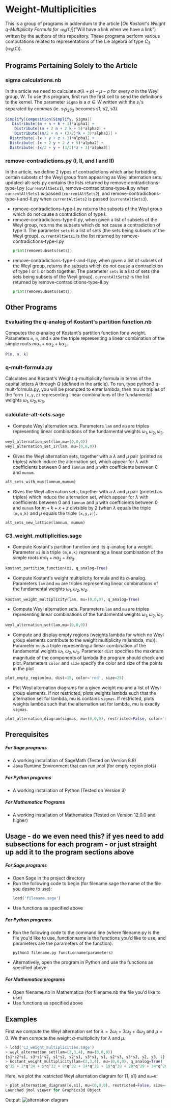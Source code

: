# Weight-Multiplicities

This is a group of programs in addendum to the article [*On Kostant's Weight $q$-Multiplicity Formula for $\mathfrak{sp}_6(\mathbb{C})$*]("Will have a link when we have a link") written by the authors of this repository. These programs perform various computations related to representations of the Lie algebra of type $C_3$ ($\mathfrak{sp}_6(\mathbb{C})$).

## Programs Pertaining Solely to the Article

### sigma calculations.nb

In the article we need to calculate $\sigma(\lambda + \rho) - \mu - \rho$ for every $\sigma$ in the Weyl group, $W$. To use this program, first run the first cell to send the definitions to the kernel. The parameter `Sigma` is a $\sigma \in W$ written with the $s_i$'s separated by commas (ie. $s_1s_2s_3$ becomes s1, s2, s3).

```Mathematica
Simplify[Composition[Simplify, Sigma][
   Distribute[(m + n + k + 3)*alpha1] + 
    Distribute[(m + 2 n + 2 k + 5)*alpha2] + 
    Distribute[(m/2 + n + (3/2)*k + 3)*alpha3]] + 
  Distribute[-(x + y + z + 3)*alpha1] + 
  Distribute[-(x + 2 y + 2 z + 5)*alpha2] + 
  Distribute[-(x/2 + y + (3/2)*z + 3)*alpha3]]
  ```

### remove-contradictions.py (I, II, and I and II)

In the article, we define 2 types of contradictions which arise forbidding certain subsets of the Weyl group from appearing as Weyl alternation sets. updated-alt-sets.py contains the lists returned by remove-contradictions-type-I.py (`currentAltSets1`), remove-contradictions-type-II.py when `currentAltSets1` is passed (`currentAltSets2`), and remove-contradictions-type-I-and-II.py when `currentAltSets2` is passed (`currentAltSets3`).

- remove-contradictions-type-I.py returns the subsets of the Weyl group which do not cause a contradiction of type I. 
- remove-contradictions-type-II.py, when given a list of subsets of the Weyl group, returns the subsets which do not cause a contradiction of type II. The parameter `sets` is a list of sets (the sets being subsets of the Weyl group). `currentAltSets1` is the list returned by remove-contradictions-type-I.py
  ```Python
  print(removeSubsets(sets))
  ```
- remove-contradictions-type-I-and-II.py, when given a list of subsets of the Weyl group, returns the subsets which do not cause a contradiction of type I or II or both together. The parameter `sets` is a list of sets (the sets being subsets of the Weyl group). `currentAltSets2` is the list returned by remove-contradictions-type-II.py
  ```Python
  print(removeSubsets(sets))
  ```

## Other Programs

### Evaluating the q-analog of Kostant's partition function.nb

Computes the $q$-analog of Kostant's partition function for a weight. Parameters ``m``, ``n``, and ``k`` are the triple representing a linear combination of the simple roots $m\alpha_1+n\alpha_2+k\alpha_3$. 

```Mathematica
P[m, n, k]
```

### q-mult-formula.py

Calculates and Kostant's Weight $q$-multiplicity formula in terms of the capital letters $A$ through $Q$ (defined in the article). To run, type python3 q-mult-formula.py, you will be prompted to enter lambda, then mu as triples of the form `(x,y,z)` representing linear combinations of the fundamental weights $\omega_1,\omega_2,\omega_3$.

### calculate-alt-sets.sage

- Compute Weyl alternation sets. Parameters ``lam`` and ``mu`` are triples representing linear combinations of the fundamental weights $\omega_1,\omega_2,\omega_3$. 
```Python
weyl_alternation_set(lam,mu=(0,0,0))
weyl_alternation_set_17(lam, mu=(0,0,0))
```

- Gives the Weyl alternation sets, together with a $\lambda$ and $\mu$ pair (printed as triples) which induce the alternation set, which appear for $\lambda$ with coefficients between 0 and `lamnum` and $\mu$ with coefficients between 0 and `munum`.
```Python
alt_sets_with_mus(lamnum,munum)
```

- Gives the Weyl alternation sets, together with a $\lambda$ and $\mu$ pair (printed as triples) which induce the alternation set, which appear for $\lambda$ with coefficients between 0 and `lamnum` and $\mu$ with coefficients between 0 and `munum` for $m+k+x+z$ divisible by 2 (when $\lambda$ equals the triple `(m,n,k)` and $\mu$ equals the triple `(x,y,z)`).
```Python
alt_sets_new_lattice(lamnum, munum)
```

### C3_weight_multiplicities.sage

- Compute Kostant's partition function and its $q$-analog for a weight. Parameter ``xi`` is a triple ``(m,n,k)`` representing a linear combination of the simple roots $m\alpha_1+n\alpha_2+k\alpha_3$. 
```Python
kostant_partition_function(xi, q_analog=True)
```
- Compute Kostant's weight multiplicity formula and its $q$-analog. Parameters ``lam`` and ``mu`` are triples representing linear combinations of the fundamental weights $\omega_1,\omega_2,\omega_3$.
```Python
kostant_weight_multiplicity(lam, mu=(0,0,0), q_analog=True)
```
 - Compute Weyl alternation sets. Parameters ``lam`` and ``mu`` are triples representing linear combinations of the fundamental weights $\omega_1,\omega_2,\omega_3$.
 ```Python
 weyl_alternation_set(lam,mu=(0,0,0))
 ```
 - Compute and display empty regions (weights lambda for which no Weyl group elements contribute to the weight multiplicity m(lambda, mu)). Parameter ``mu`` is a triple representing a linear combination of the fundamental weights $\omega_1,\omega_2,\omega_3$. Parameter ``dist`` specifies the maximum magnitude of the components of lambda the program should check and plot. Parameters ``color`` and ``size`` specify the color and size of the points in the plot
 ```Python
 plot_empty_region(mu, dist=15, color='red', size=25)
 ```
 - Plot Weyl alternation diagrams for a given weight mu and a list of Weyl group elements. If not restricted, plots weights lambda such that the alternation set for lambda, mu is contains ``sigmas``. If restricted, plots weights lambda such that the alternation set for lambda, mu is exactly ``sigmas``. 
 ```Python
 plot_alternation_diagram(sigmas, mu=(0,0,0), restricted=False, color='red', dist=20, size=15)
 ```

## Prerequisites

##### For Sage programs

- A working installation of SageMath (Tested on Version 8.8)
- Java Runtime Environment that can run jmol (for empty region plots)

##### For Python programs

- A working installation of Python (Tested on Version 3)

##### For Mathematica Programs

- A working installation of Mathematica (Tested on Version 12.0.0 and higher)

## Usage - do we even need this? if yes need to add subsections for each program - or just straight up add it to the program sections above

##### For Sage programs

- Open Sage in the project directory
- Run the following code to begin (for filename.sage the name of the file you desire to use):
  ```Python 
  load('filename.sage')
  ```
- Use functions as specified above

##### For Python programs

- Run the following code to the command line (where filename.py is the file you'd like to use, functionname is the functions you'd like to use, and parameters are the parameters of the function):
  ```shell
  python3 filename.py functionname(parameters)
  ```
- Alternatively, open the program in Python and use the functions as specified above

##### For Mathematica programs

- Open filename.nb in Mathematica (for filename.nb the file you'd like to use)
- Use functions as specified above

## Examples

First we compute the Weyl alternation set for $\lambda=2\omega_1+3\omega_2+4\omega_3$ and $\mu=0$. We then compute the weight $q$-multiplicity for $\lambda$ and $\mu$.
```Python
> load('C3_weight_multiplicities.sage')
> weyl_alternation_set(lam=(2,3,4), mu=(0,0,0))
{s1*s2*s1, s3*s1*s2, s1*s2, s2*s1, s3*s1, s1, s2*s3, s3*s2, s2, s3, 1}
> kostant_weight_multiplicity(lam=(2,3,4), mu=(0,0,0), q_analog=True)
q^35 + 2*q^34 + 5*q^33 + 8*q^32 + 14*q^31 + 19*q^30 + 28*q^29 + 34*q^28 + 45*q^27 + 50*q^26 + 61*q^25 + 63*q^24 + 72*q^23 + 69*q^22 + 74*q^21 + 64*q^20 + 64*q^19 + 48*q^18 + 44*q^17 + 27*q^16 + 22*q^15 + 10*q^14 + 7*q^13 + 2*q^12 + q^11
```

Here, we plot the restricted Weyl alternation diagram for {1, s1} and ``mu=0``:
```Python
> plot_alternation_diagram([e,s1], mu=(0,0,0), restricted=False, size=40)
Launched jmol viewer for Graphics3d Object
```
Output:
![alternation diagram](1s1.png?raw=true)
